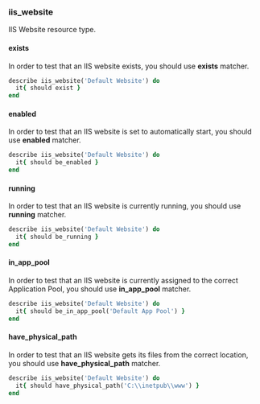 ### <a name="iis_website">iis_website</a>

IIS Website resource type.

#### exists

In order to test that an IIS website exists, you should use **exists** matcher.

```ruby
describe iis_website('Default Website') do
  it{ should exist }
end
```

#### enabled

In order to test that an IIS website is set to automatically start, you should use **enabled** matcher.

```ruby
describe iis_website('Default Website') do
  it{ should be_enabled }
end
```

#### running

In order to test that an IIS website is currently running, you should use **running** matcher.

```ruby
describe iis_website('Default Website') do
  it{ should be_running }
end
```

#### in\_app\_pool

In order to test that an IIS website is currently assigned to the correct Application Pool, you should use **in\_app\_pool** matcher.

```ruby
describe iis_website('Default Website') do
  it{ should be_in_app_pool('Default App Pool') }
end
```

#### have\_physical\_path

In order to test that an IIS website gets its files from the correct location, you should use **have\_physical\_path** matcher.

```ruby
describe iis_website('Default Website') do
  it{ should have_physical_path('C:\\inetpub\\www') } 
end
```